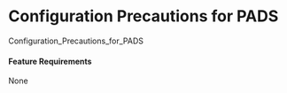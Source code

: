 Configuration Precautions for PADS
==================================

Configuration_Precautions_for_PADS

#### Feature Requirements

None